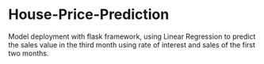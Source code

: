 # House-Price-Prediction
Model deployment with flask framework, using Linear Regression to predict the sales value in the third month using rate of interest and sales of the first two months.
